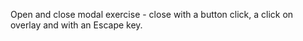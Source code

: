 Open and close modal exercise - close with a button click, a click on overlay and with an Escape key.

